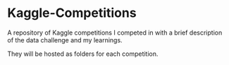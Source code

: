 # Kaggle-Competitions
A repository of Kaggle competitions I competed in with a brief description of the data challenge and my learnings.

They will be hosted as folders for each competition.
